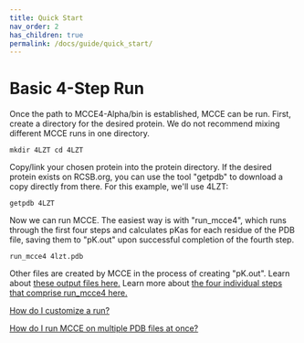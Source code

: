 ```yaml
---
title: Quick Start
nav_order: 2
has_children: true
permalink: /docs/guide/quick_start/
---
```

# Basic 4-Step Run

Once the path to MCCE4-Alpha/bin is established, MCCE can be run. First, create a directory for the desired protein. We do not recommend mixing different MCCE runs in one directory.

`
mkdir 4LZT
cd 4LZT
`

Copy/link your chosen protein into the protein directory. If the desired protein exists on RCSB.org, you can use the tool "getpdb" to download a copy directly from there. For this example, we'll use 4LZT:

`
getpdb 4LZT
`

Now we can run MCCE. The easiest way is with "run_mcce4", which runs through the first four steps and calculates pKas for each residue of the PDB file, saving them to "pK.out" upon successful completion of the fourth step.

`
run_mcce4 4lzt.pdb
`

Other files are created by MCCE in the process of creating "pK.out". Learn about [these output files here.](https://mccewiki.levich.net/books/results/page/mcce-output-files) Learn more about [the four individual steps that comprise run_mcce4 here.](https://mccewiki.levich.net/books/mcce-tutorial-4lzt/page/calculate-pkas-of-lysozyme-mcce-steps-1-4)

[How do I customize a run?](https://mccewiki.levich.net/books/p-batch-tutorial/page/custom-mcce-runs-and-submit-shell)

[How do I run MCCE on multiple PDB files at once?](https://mccewiki.levich.net/books/p-batch-tutorial/page/how-do-i-run-multiple-proteins-at-once-p-batch-and-pro-batch)
